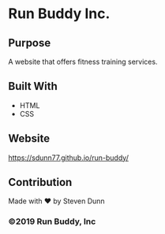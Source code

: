 # Run Buddy Inc.

## Purpose
A website that offers fitness training services. 

## Built With
* HTML
* CSS

## Website
https://sdunn77.github.io/run-buddy/

## Contribution
Made with ❤️ by Steven Dunn

### ©️2019 Run Buddy, Inc 
